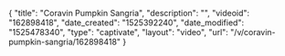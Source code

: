 {
    "title": "Coravin Pumpkin Sangria",
    "description": "",
    "videoid": "162898418",
    "date_created": "1525392240",
    "date_modified": "1525478340",
    "type": "captivate",
    "layout": "video",
    "url": "\/v\/coravin-pumpkin-sangria\/162898418"
}